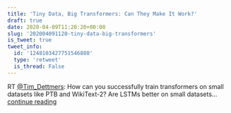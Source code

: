 ```yaml
---
title: 'Tiny Data, Big Transformers: Can They Make It Work?'
draft: true
date: 2020-04-09T11:20:20+00:00
slug: '202004091120-tiny-data-big-transformers'
is_tweet: true
tweet_info:
  id: '1248103427751546880'
  type: 'retweet'
  is_thread: False
---
```




RT [@Tim_Dettmers](https://x.com/Tim_Dettmers): How can you successfully train transformers on small datasets like PTB and WikiText-2? Are LSTMs better on small datasets… [continue reading](https://x.com/sytelus/status/1248103427751546880)
